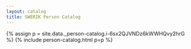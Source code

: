 ```yaml
---
layout: catalog
title: SWERIK Person Catalog
---
```

{% assign p = site.data._person-catalog.i-6sx2QJVNDz6kWWHQvy2hrG %}
{% include person-catalog.html p=p %}


